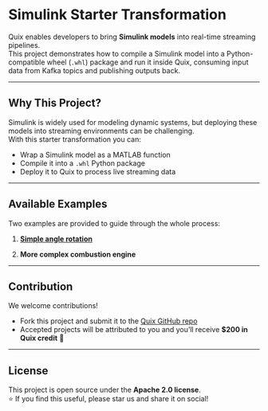 # Simulink Starter Transformation

Quix enables developers to bring **Simulink models** into real-time streaming pipelines.  
This project demonstrates how to compile a Simulink model into a Python-compatible wheel (`.whl`) package and run it inside Quix, consuming input data from Kafka topics and publishing outputs back.

---

## Why This Project?

Simulink is widely used for modeling dynamic systems, but deploying these models into streaming environments can be challenging.  
With this starter transformation you can:

- Wrap a Simulink model as a MATLAB function
- Compile it into a `.whl` Python package
- Deploy it to Quix to process live streaming data

---

## Available Examples

Two examples are provided to guide through the whole process:

1. **[Simple angle rotation](https://github.com/quixio/simulink-quix-integration/tree/main/simulink-wheel)**

2. **More complex combustion engine**  


---

## Contribution

We welcome contributions!  
- Fork this project and submit it to the [Quix GitHub repo](https://github.com/quixio)  
- Accepted projects will be attributed to you and you’ll receive **$200 in Quix credit** 🎉  

---

## License

This project is open source under the **Apache 2.0 license**.  
⭐ If you find this useful, please star us and share it on social!
